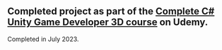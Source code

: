 Completed project as part of the [Complete C# Unity Game Developer 3D course](https://www.udemy.com/course/unitycourse2/) on Udemy.
---
Completed in July 2023.